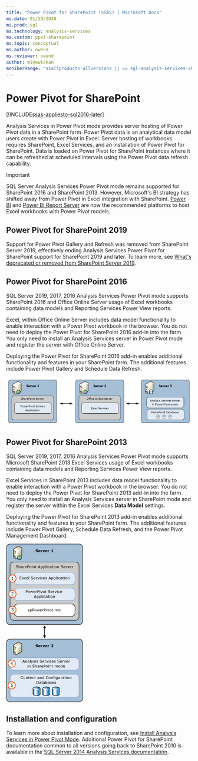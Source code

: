 ```yaml
---
title: "Power Pivot for SharePoint (SSAS) | Microsoft Docs"
ms.date: 01/29/2020
ms.prod: sql
ms.technology: analysis-services
ms.custom: ppvt-sharepoint
ms.topic: conceptual
ms.author: owend
ms.reviewer: owend
author: minewiskan
monikerRange: "asallproducts-allversions || >= sql-analysis-services-2016"
---
```

# Power Pivot for SharePoint

[!INCLUDE[ssas-appliesto-sql2016-later](../includes/ssas-appliesto-sql2016-later.md)]
  
Analysis Services in Power Pivot mode provides server hosting of Power Pivot data in a SharePoint farm. Power Pivot data is an analytical data model users create with Power Pivot in Excel. Server hosting of workbooks requires SharePoint, Excel Services, and an installation of Power Pivot for SharePoint. Data is loaded on Power Pivot for SharePoint instances where it can be refreshed at scheduled intervals using the Power Pivot data refresh capability.

> [!IMPORTANT]
> SQL Server Analysis Services Power Pivot mode remains supported for SharePoint 2016 and SharePoint 2013. However, Microsoft's BI strategy has shifted away from Power Pivot in Excel integration with SharePoint. [Power BI](https://powerbi.com/) and [Power BI Report Server](https://powerbi.microsoft.com/report-server/) are now the recommended platforms to host Excel workbooks with Power Pivot models. 
  
## Power Pivot for SharePoint 2019

Support for Power Pivot Gallery and Refresh was removed from SharePoint Server 2019, effectively ending Analysis Services Power Pivot for SharePoint support for SharePoint 2019 and later. To learn more, see [What's deprecated or removed from SharePoint Server 2019](
https://docs.microsoft.com/sharepoint/what-s-new/what-s-deprecated-or-removed-from-sharepoint-server-2019#removed-features-in-sharepoint-server-2019). 

## Power Pivot for SharePoint 2016

SQL Server 2019, 2017, 2016 Analysis Services Power Pivot mode supports SharePoint 2016 and Office Online Server usage of Excel workbooks containing data models and Reporting Services Power View reports.
  
Excel, within Office Online Server includes data model functionality to enable interaction with a Power Pivot workbook in the browser. You do not need to deploy the Power Pivot for SharePoint 2016 add-in into the farm. You only need to install an Analysis Services server in Power Pivot mode and register the server with Office Online Server.  
  
Deploying the Power Pivot for SharePoint 2016 add-in enables additional functionality and features in your SharePoint farm. The additional features include Power Pivot Gallery and Schedule Data Refresh.  
  
 ![SSAS Power Pivot Mode 3 Server with Office Online Server](media/power-pivot-for-sharepoint-ssas/as-powerpivot-mode-3server-oos-deploy.png)  

## Power Pivot for SharePoint 2013

SQL Server 2019, 2017, 2016 Analysis Services Power Pivot mode supports Microsoft SharePoint 2013 Excel Services usage of Excel workbooks containing data models and Reporting Services Power View reports.
  
Excel Services in SharePoint 2013 includes data model functionality to enable interaction with a Power Pivot workbook in the browser. You do not need to deploy the Power Pivot for SharePoint 2013 add-in into the farm. You only need to install an Analysis Services server in SharePoint mode and register the server within the Excel Services **Data Model** settings.  
  
 Deploying the Power Pivot for SharePoint 2013 add-in enables additional functionality and features in your SharePoint farm. The additional features include Power Pivot Gallery, Schedule Data Refresh, and the Power Pivot Management Dashboard.  
  
 ![SSAS PowerPivot Mode 2 Server Deployment](media/power-pivot-for-sharepoint-ssas/as-powerpivot-mode-2server-deployment.gif "SSAS PowerPivot Mode 2 Server Deployment")

## Installation and configuration

To learn more about installation and configuration, see [Install Analysis Services in Power Pivot Mode](instances/install-windows/install-analysis-services-in-power-pivot-mode.md). Additional Power Pivot for SharePoint documentation common to all versions going back to SharePoint 2010 is available in the [SQL Server 2014 Analysis Services documentation](https://docs.microsoft.com/sql/analysis-services/power-pivot-sharepoint/power-pivot-for-sharepoint-ssas?view=sql-server-2014). 
